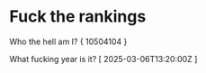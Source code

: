 # Fuck the rankings

Who the hell am I?
{ 10504104 }

What fucking year is it?
[ 2025-03-06T13:20:00Z ]
